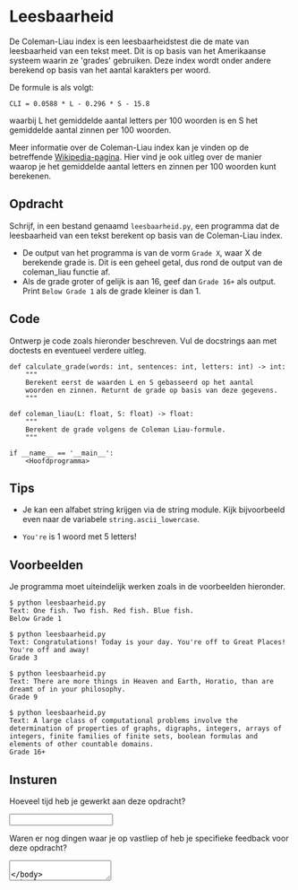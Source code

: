 # Leesbaarheid

De Coleman-Liau index is een leesbaarheidstest die de mate van leesbaarheid van een tekst meet. Dit is op basis van het Amerikaanse systeem waarin ze 'grades' gebruiken.
Deze index wordt onder andere berekend op basis van het aantal karakters per woord.

De formule is als volgt:

    CLI = 0.0588 * L - 0.296 * S - 15.8

waarbij L het gemiddelde aantal letters per 100 woorden is en S het gemiddelde aantal zinnen per 100 woorden.

Meer informatie over de Coleman-Liau index kan je vinden op de betreffende [Wikipedia-pagina](https://en.wikipedia.org/wiki/Coleman%E2%80%93Liau_index). Hier vind je ook uitleg over de manier waarop je het gemiddelde aantal letters en zinnen per 100 woorden kunt berekenen.

## Opdracht

Schrijf, in een bestand genaamd `leesbaarheid.py`, een programma dat de leesbaarheid van een tekst berekent op basis van de Coleman-Liau index.

* De output van het programma is van de vorm `Grade X`, waar X de berekende grade is. Dit is een geheel getal, dus rond de output van de coleman_liau functie af.
* Als de grade groter of gelijk is aan 16, geef dan `Grade 16+` als output. Print `Below Grade 1` als de grade kleiner is dan 1.


## Code

Ontwerp je code zoals hieronder beschreven. Vul de docstrings aan met doctests en eventueel verdere uitleg.

    def calculate_grade(words: int, sentences: int, letters: int) -> int:
        """
        Berekent eerst de waarden L en S gebasseerd op het aantal 
        woorden en zinnen. Returnt de grade op basis van deze gegevens.
        """

    def coleman_liau(L: float, S: float) -> float:
        """
        Berekent de grade volgens de Coleman Liau-formule.
        """

    if __name__ == '__main__':
        <Hoofdprogramma>

## Tips

* Je kan een alfabet string krijgen via de string module. Kijk bijvoorbeeld even naar de variabele `string.ascii_lowercase`.

* `You're` is 1 woord met 5 letters!

## Voorbeelden

Je programma moet uiteindelijk werken zoals in de voorbeelden hieronder.

    $ python leesbaarheid.py
    Text: One fish. Two fish. Red fish. Blue fish.
    Below Grade 1

    $ python leesbaarheid.py
    Text: Congratulations! Today is your day. You're off to Great Places! You're off and away!
    Grade 3

    $ python leesbaarheid.py
    Text: There are more things in Heaven and Earth, Horatio, than are dreamt of in your philosophy.
    Grade 9

    $ python leesbaarheid.py
    Text: A large class of computational problems involve the determination of properties of graphs, digraphs, integers, arrays of integers, finite families of finite sets, boolean formulas and elements of other countable domains.
    Grade 16+

## Insturen

Hoeveel tijd heb je gewerkt aan deze opdracht?

<input name="form[qTime]" type="text" required>

Waren er nog dingen waar je op vastliep of heb je specifieke feedback voor deze opdracht?

<textarea name="form[qVastlopers]">
